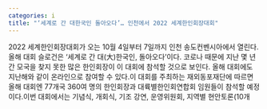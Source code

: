 ```yaml
---
categories: i
title: "‘세계로 간 대한국인 돌아오다’… 인천에서 2022 세계한인회장대회"
---
```

2022 세계한인회장대회가 오는 10월 4일부터 7일까지 인천 송도컨벤시아에서 열린다.올해 대회 슬로건은 &lsquo;세계로 간 대(大)한국인, 돌아오다&rsquo;이다. 코로나 때문에 지난 몇 년간 모국을 찾지 못한 많은 한인회장이 이 대회에 참석할 것으로 보인다. 올해 대회에도 지난해와 같이 온라인으로 참여할 수 있다.이 대회를 주최하는 재외동포재단에 따르면 올해 대회엔 77개국 360여 명의 한인회장과 대륙별한인회연합회 임원들이 참석할 예정이다.이번 대회에서는 기념식, 개회식, 기조 강연, 운영위원회, 지역별 현안토론(10개